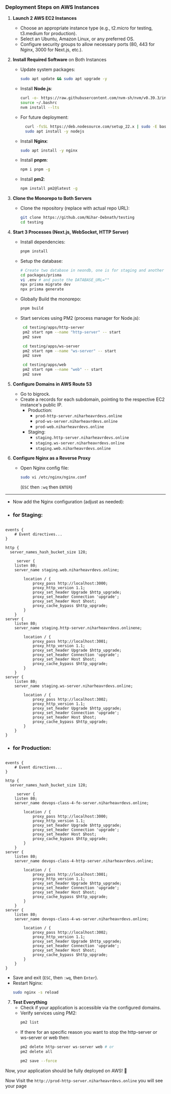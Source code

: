 ### **Deployment Steps on AWS Instances**  

1. **Launch 2 AWS EC2 Instances**  
   - Choose an appropriate instance type (e.g., t2.micro for testing, t3.medium for production).  
   - Select an Ubuntu, Amazon Linux, or any preferred OS.  
   - Configure security groups to allow necessary ports (80, 443 for Nginx, 3000 for Next.js, etc.).  

2. **Install Required Software** on Both Instances  
   - Update system packages:  
     ```sh
     sudo apt update && sudo apt upgrade -y
     ```  
   - Install **Node.js**:  
     ```sh
     curl -o- https://raw.githubusercontent.com/nvm-sh/nvm/v0.39.3/install.sh | bash
     source ~/.bashrc
     nvm install --lts
     ```  

    - For future deployment:
      ```sh
        curl -fsSL https://deb.nodesource.com/setup_22.x | sudo -E bash -
        sudo apt install -y nodejs
      ```
 

   - Install **Nginx**:  
     ```sh
     sudo apt install -y nginx
     ```  
    - Install **pnpm**:  
      ```sh
      npm i pnpm -g
      ```  
    - Install **pm2**:  
      ```sh
      npm install pm2@latest -g
      ```  

3. **Clone the Monorepo to Both Servers**  
   - Clone the repository (replace with actual repo URL):  
     ```sh
     git clone https://github.com/Nihar-Debnath/testing
     cd testing
     ```  

4. **Start 3 Processes (Next.js, WebSocket, HTTP Server)**  
   - Install dependencies:  
     ```sh
     pnpm install
     ```  
    - Setup the database:  
      ```sh
      # Create two database in neondb, one is for staging and another one is for production
      cd packages/prisma
      vi .env # and paste the DATABASE_URL=""
      npx prisma migrate dev
      npx prisma generate
      ```  
    - Globally Build the monorepo:  
       ```sh
       pnpm build
      ```  
   - Start services using PM2 (process manager for Node.js):  
     ```bash
      cd testing/apps/http-server
      pm2 start npm --name "http-server" -- start
      pm2 save

      cd testing/apps/ws-server
      pm2 start npm --name "ws-server" -- start
      pm2 save

      cd testing/apps/web
      pm2 start npm --name "web" -- start
      pm2 save
     ```  

5. **Configure Domains in AWS Route 53**  
   - Go to bigrock.  
   - Create a records for each subdomain, pointing to the respective EC2 instance's public IP.  
      - Production:
        - `prod-http-server.niharheavrdevs.online`  
        - `prod-ws-server.niharheavrdevs.online`  
        - `prod-web.niharheavrdevs.online`  
     - Staging:  
       - `staging.http-server.niharheavrdevs.online`  
       - `staging.ws-server.niharheavrdevs.online`  
       - `staging.web.niharheavrdevs.online`  

6. **Configure Nginx as a Reverse Proxy**  
   - Open Nginx config file:  
     ```sh
     sudo vi /etc/nginx/nginx.conf
     ```  
      (`ESC` then `:wq` then `ENTER`)

---

   - Now add the Nginx configuration (adjust as needed):  
- ### for Staging:
```nginx
 
events {
    # Event directives...
}

http {
  server_names_hash_bucket_size 128;

     server {
    listen 80;
    server_name staging.web.niharheavrdevs.online;

        location / {
            proxy_pass http://localhost:3000;  
            proxy_http_version 1.1;
            proxy_set_header Upgrade $http_upgrade;
            proxy_set_header Connection 'upgrade';
            proxy_set_header Host $host;
            proxy_cache_bypass $http_upgrade;
        }
    }
server {
    listen 80;
    server_name staging.http-server.niharheavrdevs.onlinene;

        location / {
            proxy_pass http://localhost:3001;  
            proxy_http_version 1.1;
            proxy_set_header Upgrade $http_upgrade;
            proxy_set_header Connection 'upgrade';
            proxy_set_header Host $host;
            proxy_cache_bypass $http_upgrade;
        }
    }
server {
    listen 80;
    server_name staging.ws-server.niharheavrdevs.online;

        location / {
            proxy_pass http://localhost:3002;  
            proxy_http_version 1.1;
            proxy_set_header Upgrade $http_upgrade;
            proxy_set_header Connection 'upgrade';
            proxy_set_header Host $host;
            proxy_cache_bypass $http_upgrade;
        }
    }
}
```

- ### for Production:
```nginx
 
events {
    # Event directives...
}

http {
  server_names_hash_bucket_size 128;

     server {
    listen 80;
    server_name devops-class-4-fe-server.niharheavrdevs.online;

        location / {
            proxy_pass http://localhost:3000;  
            proxy_http_version 1.1;
            proxy_set_header Upgrade $http_upgrade;
            proxy_set_header Connection 'upgrade';
            proxy_set_header Host $host;
            proxy_cache_bypass $http_upgrade;
        }
    }
server {
    listen 80;
    server_name devops-class-4-http-server.niharheavrdevs.online;

        location / {
            proxy_pass http://localhost:3001;  
            proxy_http_version 1.1;
            proxy_set_header Upgrade $http_upgrade;
            proxy_set_header Connection 'upgrade';
            proxy_set_header Host $host;
            proxy_cache_bypass $http_upgrade;
        }
    }
server {
    listen 80;
    server_name devops-class-4-ws-server.niharheavrdevs.online;

        location / {
            proxy_pass http://localhost:3002;  
            proxy_http_version 1.1;
            proxy_set_header Upgrade $http_upgrade;
            proxy_set_header Connection 'upgrade';
            proxy_set_header Host $host;
            proxy_cache_bypass $http_upgrade;
        }
    }
}
```

   - Save and exit (`ESC`, then `:wq`, then `Enter`).  
   - Restart Nginx:  
     ```sh
     sudo nginx -s reload
     ```  

7. **Test Everything**  
   - Check if your application is accessible via the configured domains.  
   - Verify services using PM2:  
     ```sh
     pm2 list
     ```    
    - If there for an specific reason you want to stop the http-server or ws-server or web then:  
      ```sh
      pm2 delete http-server ws-server web # or
      pm2 delete all

      pm2 save --force
      ```    

Now, your application should be fully deployed on AWS! 🚀

Now Visit the `http://prod-http-server.niharheavrdevs.online` you will see your page